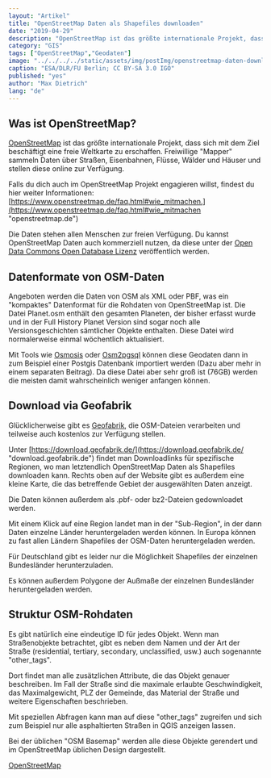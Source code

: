 ```yaml
---
layout: "Artikel"
title: "OpenStreetMap Daten als Shapefiles downloaden"
date: "2019-04-29"
description: "OpenStreetMap ist das größte internationale Projekt, dass sich mit dem Ziel beschäftigt eine freie Weltkarte zu erschaffen."
category: "GIS"
tags: ["OpenStreetMap","Geodaten"]
image: "../../../../static/assets/img/postImg/openstreetmap-daten-downloaden.jpg"
caption: "ESA/DLR/FU Berlin; CC BY-SA 3.0 IGO"
published: "yes"
author: "Max Dietrich"
lang: "de"
---
```


## Was ist OpenStreetMap?

[OpenStreetMap](https://www.openstreetmap.de/ "OpenStreetMap") ist das größte internationale Projekt, dass sich mit dem Ziel beschäftigt eine freie Weltkarte zu erschaffen. Freiwillige "Mapper" sammeln Daten über Straßen, Eisenbahnen, Flüsse, Wälder und Häuser und stellen diese online zur Verfügung.

Falls du dich auch im OpenStreetMap Projekt engagieren willst, findest du hier weiter Informationen: [https://www.openstreetmap.de/faq.html#wie_mitmachen.](https://www.openstreetmap.de/faq.html#wie_mitmachen "openstreetmap.de")

Die Daten stehen allen Menschen zur freien Verfügung. Du kannst OpenStreetMap Daten auch kommerziell nutzen, da diese unter der [Open Data Commons Open Database Lizenz](https://opendatacommons.org/licenses/odbl/ "Open Data Commons Open Database Lizenz") veröffentlich werden.

## Datenformate von OSM-Daten

Angeboten werden die Daten von OSM als XML oder PBF, was ein "kompaktes" Datenformat für die Rohdaten von OpenStreetMap ist. Die Datei Planet.osm enthält den gesamten Planeten, der bisher erfasst wurde und in der Full History Planet Version sind sogar noch alle Versionsgeschichten sämtlicher Objekte enthalten. Diese Datei wird normalerweise einmal wöchentlich aktualisiert.

Mit Tools wie [Osmosis](https://wiki.openstreetmap.org/wiki/Osmosis "Osmosis") oder [Osm2pgsql](https://wiki.openstreetmap.org/wiki/Osm2pgsql "Osm2pgsql") können diese Geodaten dann in zum Beispiel einer Postgis Datenbank importiert werden (Dazu aber mehr in einem separaten Beitrag). Da diese Datei aber sehr groß ist (76GB) werden die meisten damit wahrscheinlich weniger anfangen können.

## Download via Geofabrik

Glücklicherweise gibt es [Geofabrik](https://www.geofabrik.de "Geofabrik"), die OSM-Dateien verarbeiten und teilweise auch kostenlos zur Verfügung stellen.

Unter [https://download.geofabrik.de/](https://download.geofabrik.de/ "download.geofabrik.de") findet man Downloadlinks für spezifische Regionen, wo man letztendlich OpenStreetMap Daten als Shapefiles downloaden kann. Rechts oben auf der Website gibt es außerdem eine kleine Karte, die das betreffende Gebiet der ausgewählten Daten anzeigt.

Die Daten können außerdem als .pbf- oder bz2-Dateien gedownloadet werden.

Mit einem Klick auf eine Region landet man in der "Sub-Region", in der dann Daten einzelne Länder heruntergeladen werden können. In Europa können zu fast allen Ländern Shapefiles der OSM-Daten heruntergeladen werden.

Für Deutschland gibt es leider nur die Möglichkeit Shapefiles der einzelnen Bundesländer herunterzuladen.

Es können außerdem Polygone der Außmaße der einzelnen Bundesländer heruntergeladen werden.

## Struktur OSM-Rohdaten

Es gibt natürlich eine eindeutige ID für jedes Objekt. Wenn man Straßenobjekte betrachtet, gibt es neben dem Namen und der Art der Straße (residential, tertiary, secondary, unclassified, usw.) auch sogenannte "other_tags".

Dort findet man alle zusätzlichen Attribute, die das Objekt genauer beschreiben. Im Fall der Straße sind die maximale erlaubte Geschwindigkeit, das Maximalgewicht, PLZ der Gemeinde, das Material der Straße und weitere Eigenschaften beschrieben.

Mit speziellen Abfragen kann man auf diese "other_tags" zugreifen und sich zum Beispiel nur alle asphaltierten Straßen in QGIS anzeigen lassen.

Bei der üblichen "OSM Basemap" werden alle diese Objekte gerendert und im OpenStreetMap üblichen Design dargestellt.

[OpenStreetMap](https://www.openstreetmap.org/ "OpenStreetMap")